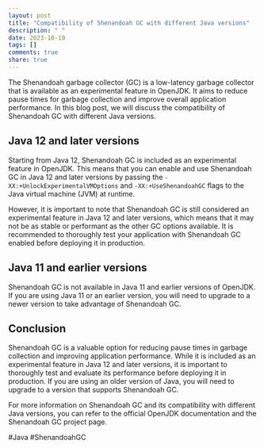 ```yaml
---
layout: post
title: "Compatibility of Shenandoah GC with different Java versions"
description: " "
date: 2023-10-10
tags: []
comments: true
share: true
---
```


The Shenandoah garbage collector (GC) is a low-latency garbage collector that is available as an experimental feature in OpenJDK. It aims to reduce pause times for garbage collection and improve overall application performance. In this blog post, we will discuss the compatibility of Shenandoah GC with different Java versions.

## Java 12 and later versions

Starting from Java 12, Shenandoah GC is included as an experimental feature in OpenJDK. This means that you can enable and use Shenandoah GC in Java 12 and later versions by passing the `-XX:+UnlockExperimentalVMOptions` and `-XX:+UseShenandoahGC` flags to the Java virtual machine (JVM) at runtime.

However, it is important to note that Shenandoah GC is still considered an experimental feature in Java 12 and later versions, which means that it may not be as stable or performant as the other GC options available. It is recommended to thoroughly test your application with Shenandoah GC enabled before deploying it in production.

## Java 11 and earlier versions

Shenandoah GC is not available in Java 11 and earlier versions of OpenJDK. If you are using Java 11 or an earlier version, you will need to upgrade to a newer version to take advantage of Shenandoah GC.

## Conclusion

Shenandoah GC is a valuable option for reducing pause times in garbage collection and improving application performance. While it is included as an experimental feature in Java 12 and later versions, it is important to thoroughly test and evaluate its performance before deploying it in production. If you are using an older version of Java, you will need to upgrade to a version that supports Shenandoah GC.

For more information on Shenandoah GC and its compatibility with different Java versions, you can refer to the official OpenJDK documentation and the Shenandoah GC project page.

#Java #ShenandoahGC